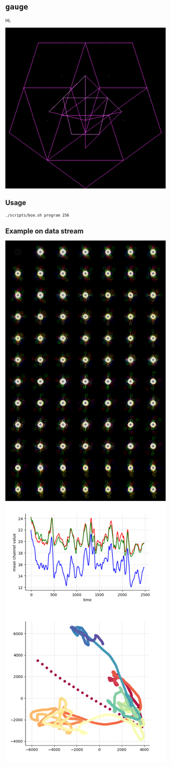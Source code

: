 # `gauge`

Hi.

![](docs/foo.bmp)

## Usage

```bash
./scripts/boo.sh program 256
```

## Example on data stream

![](docs/foo.png)
![](docs/bar.png)
![](docs/baz.png)
